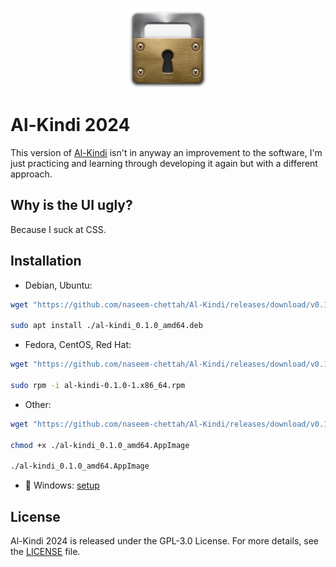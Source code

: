 <p align="center">
    <img src="https://raw.githubusercontent.com/naseem-chettah/Al-Kindi/2024/src-tauri/icons/128x128.png" alt="Al Kindi" width=128 height=128>
</p>

# Al-Kindi 2024
This version of [Al-Kindi](https://github.com/naseem-chettah/Al-Kindi) isn't in anyway an improvement to the software, I'm just practicing and learning through developing it again but with a different approach.

## Why is the UI ugly?

Because I suck at CSS.

## Installation

- Debian, Ubuntu:

```bash
wget "https://github.com/naseem-chettah/Al-Kindi/releases/download/v0.1.0-linux/al-kindi_0.1.0_amd64.deb"

sudo apt install ./al-kindi_0.1.0_amd64.deb
```

- Fedora, CentOS, Red Hat:

```bash
wget "https://github.com/naseem-chettah/Al-Kindi/releases/download/v0.1.0-linux/al-kindi-0.1.0-1.x86_64.rpm"

sudo rpm -i al-kindi-0.1.0-1.x86_64.rpm
```

- Other:

```bash
wget "https://github.com/naseem-chettah/Al-Kindi/releases/download/v0.1.0-linux/al-kindi_0.1.0_amd64.AppImage"

chmod +x ./al-kindi_0.1.0_amd64.AppImage

./al-kindi_0.1.0_amd64.AppImage
```

- 🤮 Windows: [setup](https://github.com/naseem-chettah/Al-Kindi/releases/download/v0.1.0-windows/al-kindi_0.1.0_x64-setup.exe)

## License

Al-Kindi 2024 is released under the GPL-3.0 License. For more details, see the [LICENSE](https://github.com/naseem-chettah/Al-Kindi/blob/2024/LICENSE) file.
